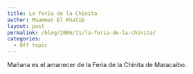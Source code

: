 ```yaml
---
title: La feria de la Chinita
author: Muammar El Khatib
layout: post
permalink: /blog/2006/11/la-feria-de-la-chinita/
categories:
  - Off topic
---
```

Mañana es el amanecer de la Feria de la Chinita de Maracaibo.